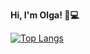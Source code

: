 **Hi, I'm Olga! 👋:computer:**

[![Top Langs](https://github-readme-stats.vercel.app/api/top-langs/?username=polonskaia&layout=compact)](https://github.com/polonskaia/github-readme-stats)
